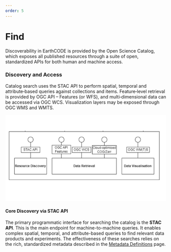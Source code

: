 ```yaml
---
order: 5
---
```


# Find

Discoverability in EarthCODE is provided by the Open Science Catalog, which exposes all published resources through a suite of open, standardized APIs for both human and machine access.

### Discovery and Access
Catalog search uses the STAC API to perform spatial, temporal and attribute‑based queries against collections and items. Feature‑level retrieval is provided by OGC API – Features (or WFS), and multi‑dimensional data can be accessed via OGC WCS. Visualization layers may be exposed through OGC WMS and WMTS.

![Resource Discovery & Access](/img/integration/data_access_ecstandards.png)

#### Core Discovery via STAC API

The primary programmatic interface for searching the catalog is the **STAC API**. This is the main endpoint for machine-to-machine queries. It enables complex spatial, temporal, and attribute-based queries to find relevant data products and experiments. The effectiveness of these searches relies on the rich, standardized metadata described in the [Metadata Definitions](./Metadata-Definitions.md) page.
